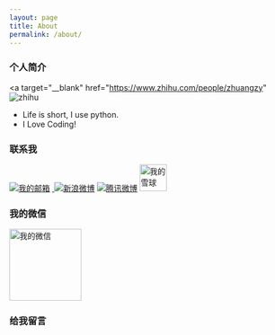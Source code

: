 ```yaml
---
layout: page
title: About
permalink: /about/
---
```


### 个人简介
<a target="__blank" href="https://www.zhihu.com/people/zhuangzy" 
<img src="https://pic2.zhimg.com/80/v2-893fca14c399ea36c8d0a68af4eddf99_r.jpg" alt="zhihu">
</a>

* Life is short, I use python.
* I Love Coding!

### 联系我

<p>
<a href="mailto:pprcman@qq.com"><img src="/images/gmail.png" alt="我的邮箱"></a>&nbsp;<a target="__blank" href="http://weibo.com/johnzhuang">
<img src="/images/sina.png" alt="新浪微博"></a>&nbsp;<a target="__blank" href="http://t.qq.com/"><img src="/images/tencent.jpg" alt="腾讯微博"></a>&nbsp;<a target="__blank" href="http://xueqiu.com/"><img src="/images/xueqiu.png" width="48px" height="48px" alt="我的雪球"></a>
<br/>
</p>

### 我的微信
<img src="/images/" width="128px" height="128px" alt="我的微信" />

### 给我留言
<div id="cloud-tie-wrapper" class="cloud-tie-wrapper"></div>
<script>
  var cloudTieConfig = {
    url: document.location.href,
    sourceId: "about_me",
    productKey: "fa9c2b176140449d97292ea502ee96c8",
    target: "cloud-tie-wrapper"
  };
</script>
<script src="https://img1.cache.netease.com/f2e/tie/yun/sdk/loader.js"></script>
